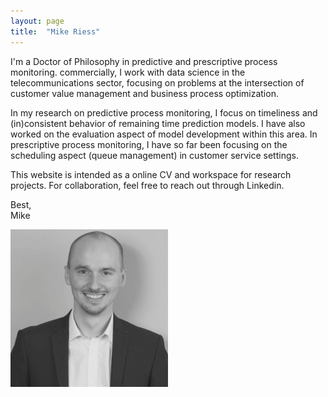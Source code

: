 ```yaml
---
layout: page
title:  "Mike Riess"
---
```

I'm a Doctor of Philosophy in predictive and prescriptive process monitoring. commercially, I work with data science in the telecommunications sector, focusing on problems at the intersection of customer value management and business process optimization. 

In my research on predictive process monitoring, I focus on timeliness and (in)consistent behavior of remaining time prediction models. I have also worked on the evaluation aspect of model development within this area. In prescriptive process monitoring, I have so far been focusing on the scheduling aspect (queue management) in customer service settings.

This website is intended as a online CV and workspace for research projects. For collaboration, feel free to reach out through Linkedin.

Best,<br>
Mike

![Mike](Mike.png)




